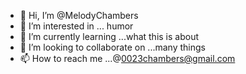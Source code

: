 - 👋 Hi, I’m @MelodyChambers
- 👀 I’m interested in ... humor
- 🌱 I’m currently learning ...what this is about
- 💞️ I’m looking to collaborate on ...many things
- 📫 How to reach me ...@0023chambers@gmail.com

<!---
MelodyChambers/MelodyChambers is a ✨ special ✨ repository because its `README.md` (this file) appears on your GitHub profile.
You can click the Preview link to take a look at your changes.
--->
